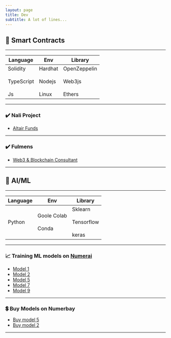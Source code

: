 ```yaml
---
layout: page
title: Dev 
subtitle: A lot of lines...
---
```


## 📑 Smart Contracts 

---

| Language    | Env     | Library      |
| ----------- | ------- | ------------ |
| Solidity <br><br> TypeScript <br><br> Js | Hardhat <br><br> Nodejs <br><br> Linux |  OpenZeppelin <br><br> Web3js <br><br> Ethers|

---

### ✔️ Nali Project


- [Altair Funds](https://app.nali.finance/altair-funds)

---

### ✔️ Fulmens 

- [Web3 & Blockchain Consultant](https://fulmensrls.it)

---

## 🤖 AI/ML 

---

| Language  | Env                        | Library    |
| ----------| -----------                | ---------- |
| Python    | Goole Colab <br><br> Conda | Sklearn <br><br> Tensorflow <br><br> keras |

---

### 📈 Training ML models on [Numerai](https://numer.ai)

- [Model 1](https://numer.ai/scobruone)
- [Model 2](https://numer.ai/scobrutwo)
- [Model 5](https://numer.ai/scobrufive)
- [Model 7](https://numer.ai/scobruseven)
- [Model 9](https://numer.ai/scobrunine)

---

### 💲 Buy Models on Numerbay


- [Buy model 5](https://numerbay.ai/product/numerai-predictions/scobrufive)
- [Buy model 2](https://numerbay.ai/product/numerai-predictions/scobrutwo)

***


